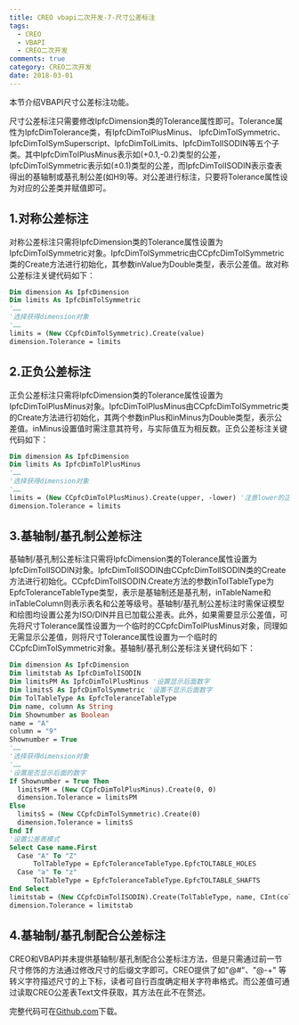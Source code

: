 ```yaml
---
title: CREO vbapi二次开发-7-尺寸公差标注
tags:
  - CREO
  - VBAPI
  - CREO二次开发
comments: true
category: CREO二次开发
date: 2018-03-01
---
```


本节介绍VBAPI尺寸公差标注功能。

尺寸公差标注只需要修改IpfcDimension类的Tolerance属性即可。Tolerance属性为IpfcDimTolerance类，有IpfcDimTolPlusMinus、 IpfcDimTolSymmetric、IpfcDimTolSymSuperscript、IpfcDimTolLimits、IpfcDimTolISODIN等五个子类。其中IpfcDimTolPlusMinus表示如(+0.1,-0.2)类型的公差，IpfcDimTolSymmetric表示如(±0.1)类型的公差，而IpfcDimTolISODIN表示查表得出的基轴制或基孔制公差(如H9)等。对公差进行标注，只要将Tolerance属性设为对应的公差类并赋值即可。

## 1.对称公差标注

对称公差标注只需将IpfcDimension类的Tolerance属性设置为IpfcDimTolSymmetric对象。IpfcDimTolSymmetric由CCpfcDimTolSymmetric类的Create方法进行初始化，其参数inValue为Double类型，表示公差值。故对称公差标注关键代码如下：

```vb
Dim dimension As IpfcDimension
Dim limits As IpfcDimTolSymmetric
'……
'选择获得dimension对象
'……
limits = (New CCpfcDimTolSymmetric).Create(value)
dimension.Tolerance = limits
```

## 2.正负公差标注

正负公差标注只需将IpfcDimension类的Tolerance属性设置为IpfcDimTolPlusMinus对象。IpfcDimTolPlusMinus由CCpfcDimTolSymmetric类的Create方法进行初始化，其两个参数inPlus和inMinus为Double类型，表示公差值。inMinus设置值时需注意其符号，与实际值互为相反数。正负公差标注关键代码如下：

```vb
Dim dimension As IpfcDimension
Dim limits As IpfcDimTolPlusMinus
'……
'选择获得dimension对象
'……
limits = (New CCpfcDimTolPlusMinus).Create(upper, -lower) '注意lower的正负号
dimension.Tolerance = limits
```

## 3.基轴制/基孔制公差标注

基轴制/基孔制公差标注只需将IpfcDimension类的Tolerance属性设置为IpfcDimTolISODIN对象。IpfcDimTolISODIN由CCpfcDimTolISODIN类的Create方法进行初始化。CCpfcDimTolISODIN.Create方法的参数inTolTableType为EpfcToleranceTableType类型，表示是基轴制还是基孔制，inTableName和inTableColumn则表示表名和公差等级号。基轴制/基孔制公差标注时需保证模型和绘图均设置公差为ISO/DIN并且已加载公差表。此外，如果需要显示公差值，可先将尺寸Tolerance属性设置为一个临时的CCpfcDimTolPlusMinus对象，同理如无需显示公差值，则将尺寸Tolerance属性设置为一个临时的CCpfcDimTolSymmetric对象。基轴制/基孔制公差标注关键代码如下：

```vb
Dim dimension As IpfcDimension
Dim limitstab As IpfcDimTolISODIN
Dim limitsPM As IpfcDimTolPlusMinus '设置显示后面数字
Dim limitsS As IpfcDimTolSymmetric '设置不显示后面数字
Dim TolTableType As EpfcToleranceTableType
Dim name, column As String
Dim Shownumber as Boolean
name = "A"
column = "9"
Shownumber = True
'……
'选择获得dimension对象
'……
'设置是否显示后面的数字
If Shownumber = True Then
  limitsPM = (New CCpfcDimTolPlusMinus).Create(0, 0)
  dimension.Tolerance = limitsPM
Else
  limitsS = (New CCpfcDimTolSymmetric).Create(0)
  dimension.Tolerance = limitsS
End If
'设置公差表模式
Select Case name.First
  Case "A" To "Z"
      TolTableType = EpfcToleranceTableType.EpfcTOLTABLE_HOLES
  Case "a" To "z"
      TolTableType = EpfcToleranceTableType.EpfcTOLTABLE_SHAFTS
End Select
limitstab = (New CCpfcDimTolISODIN).Create(TolTableType, name, CInt(column))
dimension.Tolerance = limitstab
```

## 4.基轴制/基孔制配合公差标注

CREO和VBAPI并未提供基轴制/基孔制配合公差标注方法，但是只需通过前一节尺寸修饰的方法通过修改尺寸的后缀文字即可。CREO提供了如"@#"、"@-+" 等转义字符描述尺寸的上下标，读者可自行百度确定相关字符串格式。而公差值可通过读取CREO公差表Text文件获取，其方法在此不在赘述。

完整代码可在<a href="https://github.com/slacker-HD/creo_vbapi" target="_blank">Github.com</a>下载。
